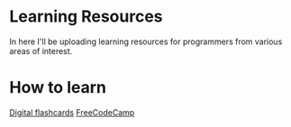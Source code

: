 # Learning Resources

In here I'll be uploading learning resources for programmers from various areas of interest.

# How to learn

[Digital flashcards](https://ankiweb.net/decks/)
[FreeCodeCamp](https://www.freecodecamp.org/learn/)

